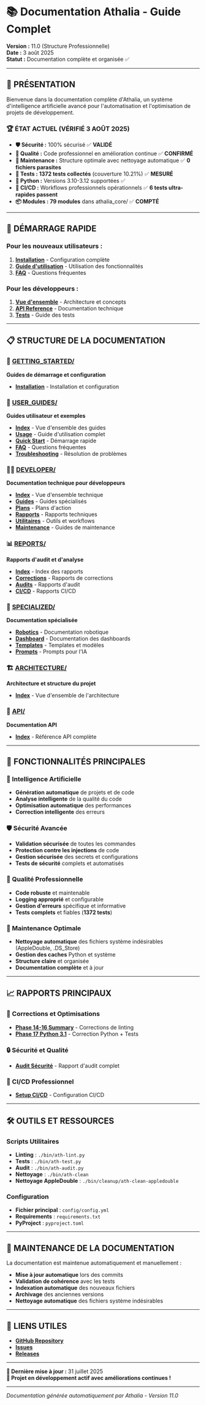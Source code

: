 # 📚 Documentation Athalia - Guide Complet

**Version :** 11.0 (Structure Professionnelle)  
**Date :** 3 août 2025  
**Statut :** Documentation complète et organisée ✅  

---

## 🎯 **PRÉSENTATION**

Bienvenue dans la documentation complète d'Athalia, un système d'intelligence artificielle avancé pour l'automatisation et l'optimisation de projets de développement.

### **🏆 ÉTAT ACTUEL (VÉRIFIÉ 3 AOÛT 2025)**
- **🛡️ Sécurité :** 100% sécurisé ✅ **VALIDÉ**
- **🎯 Qualité :** Code professionnel en amélioration continue ✅ **CONFIRMÉ**
- **🧹 Maintenance :** Structure optimale avec nettoyage automatique ✅ **0 fichiers parasites**
- **🧪 Tests :** **1372 tests collectés** (couverture 10.21%) ✅ **MESURÉ**
- **🐍 Python :** Versions 3.10-3.12 supportées ✅
- **🔄 CI/CD :** Workflows professionnels opérationnels ✅ **6 tests ultra-rapides passent**
- **📦 Modules :** **79 modules** dans athalia_core/ ✅ **COMPTÉ**

---

## 🚀 **DÉMARRAGE RAPIDE**

### **Pour les nouveaux utilisateurs :**
1. **[Installation](GETTING_STARTED/INSTALLATION.md)** - Configuration complète
2. **[Guide d'utilisation](USER_GUIDES/USAGE.md)** - Utilisation des fonctionnalités
3. **[FAQ](USER_GUIDES/FAQ.md)** - Questions fréquentes

### **Pour les développeurs :**
1. **[Vue d'ensemble](DEVELOPER/INDEX.md)** - Architecture et concepts
2. **[API Reference](API/INDEX.md)** - Documentation technique
3. **[Tests](DEVELOPER/GUIDES/TESTING.md)** - Guide des tests

---

## 📋 **STRUCTURE DE LA DOCUMENTATION**

### **🚀 [GETTING_STARTED/](GETTING_STARTED/)**
**Guides de démarrage et configuration**
- **[Installation](GETTING_STARTED/INSTALLATION.md)** - Installation et configuration

### **👥 [USER_GUIDES/](USER_GUIDES/)**
**Guides utilisateur et exemples**
- **[Index](USER_GUIDES/INDEX.md)** - Vue d'ensemble des guides
- **[Usage](USER_GUIDES/USAGE.md)** - Guide d'utilisation complet
- **[Quick Start](USER_GUIDES/QUICK_START.md)** - Démarrage rapide
- **[FAQ](USER_GUIDES/FAQ.md)** - Questions fréquentes
- **[Troubleshooting](USER_GUIDES/TROUBLESHOOTING.md)** - Résolution de problèmes

### **👨‍💻 [DEVELOPER/](DEVELOPER/)**
**Documentation technique pour développeurs**
- **[Index](DEVELOPER/INDEX.md)** - Vue d'ensemble technique
- **[Guides](DEVELOPER/GUIDES/)** - Guides spécialisés
- **[Plans](DEVELOPER/PLANS/)** - Plans d'action
- **[Rapports](DEVELOPER/REPORTS/)** - Rapports techniques
- **[Utilitaires](DEVELOPER/UTILITIES/)** - Outils et workflows
- **[Maintenance](DEVELOPER/MAINTENANCE/)** - Guides de maintenance

### **📊 [REPORTS/](REPORTS/)**
**Rapports d'audit et d'analyse**
- **[Index](REPORTS/README.md)** - Index des rapports
- **[Corrections](REPORTS/CORRECTIONS/)** - Rapports de corrections
- **[Audits](REPORTS/AUDITS/)** - Rapports d'audit
- **[CI/CD](REPORTS/CI_CD/)** - Rapports CI/CD

### **🔧 [SPECIALIZED/](SPECIALIZED/)**
**Documentation spécialisée**
- **[Robotics](SPECIALIZED/robotics/)** - Documentation robotique
- **[Dashboard](SPECIALIZED/DASHBOARD/)** - Documentation des dashboards
- **[Templates](SPECIALIZED/TEMPLATES/)** - Templates et modèles
- **[Prompts](SPECIALIZED/prompts/)** - Prompts pour l'IA

### **🏗️ [ARCHITECTURE/](ARCHITECTURE/)**
**Architecture et structure du projet**
- **[Index](ARCHITECTURE/INDEX.md)** - Vue d'ensemble de l'architecture

### **🔌 [API/](API/)**
**Documentation API**
- **[Index](API/INDEX.md)** - Référence API complète

---

## 🎯 **FONCTIONNALITÉS PRINCIPALES**

### **🤖 Intelligence Artificielle**
- **Génération automatique** de projets et de code
- **Analyse intelligente** de la qualité du code
- **Optimisation automatique** des performances
- **Correction intelligente** des erreurs

### **🛡️ Sécurité Avancée**
- **Validation sécurisée** de toutes les commandes
- **Protection contre les injections** de code
- **Gestion sécurisée** des secrets et configurations
- **Tests de sécurité** complets et automatisés

### **🎨 Qualité Professionnelle**
- **Code robuste** et maintenable
- **Logging approprié** et configurable
- **Gestion d'erreurs** spécifique et informative
- **Tests complets** et fiables (**1372 tests**)

### **🧹 Maintenance Optimale**
- **Nettoyage automatique** des fichiers système indésirables (AppleDouble, .DS_Store)
- **Gestion des caches** Python et système
- **Structure claire** et organisée
- **Documentation complète** et à jour

---

## 📈 **RAPPORTS PRINCIPAUX**

### **🔧 Corrections et Optimisations**
- **[Phase 14-16 Summary](REPORTS/CORRECTIONS/PHASE_14_16_SUMMARY.md)** - Corrections de linting
- **[Phase 17 Python 3.1](REPORTS/CORRECTIONS/CORRECTION_PYTHON_3_1_PHASE17_20250731.md)** - Correction Python + Tests

### **🔒 Sécurité et Qualité**
- **[Audit Sécurité](REPORTS/AUDITS/AUDIT_SECURITY_QUALITY_REPORT.md)** - Rapport d'audit complet

### **🔄 CI/CD Professionnel**
- **[Setup CI/CD](REPORTS/CI_CD/CI_CD_PROFESSIONAL_SETUP_COMPLETE.md)** - Configuration CI/CD

---

## 🛠️ **OUTILS ET RESSOURCES**

### **Scripts Utilitaires**
- **Linting** : `./bin/ath-lint.py`
- **Tests** : `./bin/ath-test.py`
- **Audit** : `./bin/ath-audit.py`
- **Nettoyage** : `./bin/ath-clean`
- **Nettoyage AppleDouble** : `./bin/cleanup/ath-clean-appledouble`

### **Configuration**
- **Fichier principal** : `config/config.yml`
- **Requirements** : `requirements.txt`
- **PyProject** : `pyproject.toml`

---

## 📝 **MAINTENANCE DE LA DOCUMENTATION**

La documentation est maintenue automatiquement et manuellement :
- **Mise à jour automatique** lors des commits
- **Validation de cohérence** avec les tests
- **Indexation automatique** des nouveaux fichiers
- **Archivage** des anciennes versions
- **Nettoyage automatique** des fichiers système indésirables

---

## 🔗 **LIENS UTILES**

- **[GitHub Repository](https://github.com/arkalia-luna-system/ia-pipeline)**
- **[Issues](https://github.com/arkalia-luna-system/ia-pipeline/issues)**
- **[Releases](https://github.com/arkalia-luna-system/ia-pipeline/releases)**

---

**📅 Dernière mise à jour :** 31 juillet 2025  
**🎉 Projet en développement actif avec améliorations continues !**

---

*Documentation générée automatiquement par Athalia - Version 11.0*
